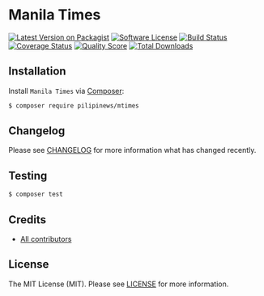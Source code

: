 # Manila Times

[![Latest Version on Packagist][ico-version]][link-packagist]
[![Software License][ico-license]][link-license]
[![Build Status][ico-travis]][link-travis]
[![Coverage Status][ico-scrutinizer]][link-scrutinizer]
[![Quality Score][ico-code-quality]][link-code-quality]
[![Total Downloads][ico-downloads]][link-downloads]

## Installation

Install `Manila Times` via [Composer](https://getcomposer.org/):

``` bash
$ composer require pilipinews/mtimes
```

## Changelog

Please see [CHANGELOG][link-changelog] for more information what has changed recently.

## Testing

``` bash
$ composer test
```

## Credits

- [All contributors][link-contributors]

## License

The MIT License (MIT). Please see [LICENSE][link-license] for more information.

[ico-code-quality]: https://img.shields.io/scrutinizer/g/pilipinews/mtimes.svg?style=flat-square
[ico-downloads]: https://img.shields.io/packagist/dt/pilipinews/mtimes.svg?style=flat-square
[ico-license]: https://img.shields.io/badge/license-MIT-brightgreen.svg?style=flat-square
[ico-scrutinizer]: https://img.shields.io/scrutinizer/coverage/g/pilipinews/mtimes.svg?style=flat-square
[ico-travis]: https://img.shields.io/travis/pilipinews/mtimes/master.svg?style=flat-square
[ico-version]: https://img.shields.io/packagist/v/pilipinews/mtimes.svg?style=flat-square

[link-changelog]: https://github.com/pilipinews/mtimes/blob/master/CHANGELOG.md
[link-code-quality]: https://scrutinizer-ci.com/g/pilipinews/mtimes
[link-contributors]: https://github.com/pilipinews/mtimes/contributors
[link-downloads]: https://packagist.org/packages/pilipinews/mtimes
[link-license]: https://github.com/pilipinews/mtimes/blob/master/LICENSE.md
[link-packagist]: https://packagist.org/packages/pilipinews/mtimes
[link-scrutinizer]: https://scrutinizer-ci.com/g/pilipinews/mtimes/code-structure
[link-travis]: https://travis-ci.org/pilipinews/mtimes